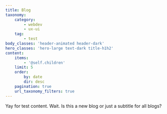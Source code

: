 ```yaml
---
title: Blog
taxonomy:
    category:
        - webdev
        - ux-ui
    tag:
        - test
body_classes: 'header-animated header-dark'
hero_classes: 'hero-large text-dark title-h1h2'
content:
    items:
        - '@self.children'
    limit: 5
    order:
        by: date
        dir: desc
    pagination: true
    url_taxonomy_filters: true
---
```


Yay for test content. Wait. Is this a new blog or just a subtitle for all blogs?